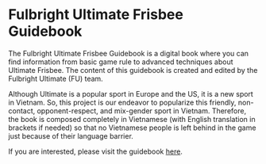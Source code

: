# Fulbright Ultimate Frisbee Guidebook

The Fulbright Ultimate Frisbee Guidebook is a digital book where you can find information from basic game rule to advanced techniques about Ultimate Frisbee. The content of this guidebook is created and edited by the Fulbright Ultimate (FU) team.

Although Ultimate is a popular sport in Europe and the US, it is a new sport in Vietnam. So, this project is our endeavor to popularize this friendly, non-contact, opponent-respect, and mix-gender sport in Vietnam. Therefore, the book is composed completely in Vietnamese (with English translation in brackets if needed) so that no Vietnamese people is left behind in the game just because of their language barrier. 

If you are interested, please visit the guidebook [here](https://panda1835.github.io/fu-guidebook/intro.html).
